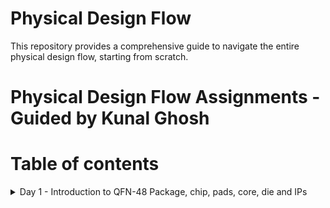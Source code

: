 # Physical Design Flow 
This repository provides a comprehensive guide to navigate the entire physical design flow, starting from scratch.

# Physical Design Flow Assignments - Guided by Kunal Ghosh

# Table of contents
<details>
<summary>Day 1 - Introduction to QFN-48 Package, chip, pads, core, die and IPs</summary>
<br>
  
#### QFN-48 Package
The QFN-48 (Quad Flat No-Lead 48) package is a widely used integrated circuit (IC) package in the electronics industry. It belongs to the family of leadless surface-mount 
packages designed to maximize space efficiency on printed circuit boards (PCBs) while providing excellent thermal performance and electrical connectivity.
The QFN-48 package typically consists of 48 pins arranged in a square or rectangular grid. The pins are numbered and positioned along the package's perimeter.

![QFN-Package](https://github.com/Pavan2280/pes_pd/assets/131603225/f0d98e95-8f05-4d8a-af1b-51b63c15bb1a)

#### Chip
The chip is centrally positioned within the package, as illustrated in the image below, depicting the method of connection between the chip and the package.By connecting the chip in this manner, we can efficiently transfer signals from the external world into the interior of the chip.

![image](https://github.com/Pavan2280/pes_pd/assets/131603225/a4bf87fa-257d-46e1-93e8-1bd83656d67c)

# Components of Chip
- **Pads** : Pads serve as conduits for transmitting signals both into and out of a chip, facilitating bidirectional communication between the chip's internal and external components.
- **Core** : The core essentially serves as the central region where various digital logic components, including AND gates, OR gates, multiplexers (mux), and other types of logic elements, are located.
- **Die** : It essentially defines the dimensions or physical size of the chip.
- **IP's** : Intellectual Property known as IP refers to pre-designed and pre-verified functional blocks or modules that can be integrated into a semiconductor chip's design. These blocks typically encompass a wide range of functions, such as processors, memory, communication interfaces, and specialized functions.

![image](https://github.com/Pavan2280/pes_pd/assets/131603225/00e971c8-4bf4-4b93-8335-5fb20850fbf6)
![image](https://github.com/Pavan2280/pes_pd/assets/131603225/1fb78871-f8d4-4e87-9d14-1f15caf832ed)

# What are PDK's
PDK stands for "Process Design Kit." It is a set of tools, libraries, and documentation used in the semiconductor industry for designing and verifying the manufacturing process of integrated circuits (ICs) or microchips. PDKs are essential for semiconductor companies, foundries, and design houses to create and optimize semiconductor devices.

# RTL  to GDS Flow

![image](https://github.com/Pavan2280/pes_pd/assets/131603225/79f2b9dc-ad16-447e-924d-12d5503589c6)

RTL to GDS (Register Transfer Level to Graphic Design System) flow is a series of steps and processes used in the semiconductor industry to transform a high-level hardware description of an integrated circuit (IC) or microchip into a physical layout that can be fabricated in a semiconductor foundry.Here's a overview of the RTL to GDS flow:

- **Synthesis** : Involves transforming the RTL code into a gate-level representation, optimizing the design to enhance area, power, and timing characteristics, ultimately generating a gate-level netlist.
- **Floor Planning** : In the process of floor planning and power planning, we establish a comprehensive floorplan that meticulously dictates the arrangement of diverse blocks and macros across the chip while taking into account the essential aspects of power distribution and signal routing requirements.
- **Power Planning** :  It involves the careful management and distribution of power throughout the chip to ensure that it operates reliably, efficiently, and within specified power constraints.
- **Placement** : It involves determining the precise location of each standard cell or logic element within the chip's floorplan.
- **Clock Tree Synthesis** : Its primary purpose is to create an optimized clock distribution network that ensures reliable and efficient clock signal distribution throughout the chip.
- **Routing** : Perform global and detailed routing to create the physical connections between standard cells, optimize routing for signal integrity and manufacturability.
- **Sign-off** : Sign-off represents the final checks and confirmations that the design meets all the specified requirements and is ready for fabrication. 

# Openlane ASIC Flow
![image](https://github.com/Pavan2280/pes_pd/assets/131603225/24e63c09-da0d-4da6-943c-f54d6abbda85)

# Labs
+ Task 1: Invoking OpenLane
- Step 1: Navigate to the OpenLane Working Directory
Open your terminal and navigate to the OpenLane working directory on your Desktop.
```
cd Desktop/work/tools/openlane_working_dir/
```
Step 2: Check Directory Contents
List the contents of the directory to ensure you are in the correct location.
```
ls -ltr
```
Step 3: Enter the OpenLane Docker Environment
To work with OpenLane, you will need to enter the Docker environment. Use the following command:
```
cd openlane
docker
```
After running this command, you will see a new prompt, which should look something like `bash-4.2$`. This indicates that you are now inside the Docker environment.
Step 4: Invoke OpenLane
To invoke OpenLane, run the following commands
```
ls
./flow.tcl -interactive
```
After executing these commands, you will see a new prompt, which should now be `%`. This means you have successfully invoked OpenLane.
Step 5: Load OpenLane Package
If you want to use a specific version of the OpenLane package, you can load it using the following command.
```
package require openlane 0.9
```
![image](https://github.com/Pavan2280/pes_pd/assets/131603225/98126aa2-a5f8-4b07-9f33-7069917e778c)
![image](https://github.com/Pavan2280/pes_pd/assets/131603225/d0d7f989-75d0-4524-acb3-de1547bb0f12)
If you can achieve these results, then you have now successfully invoked OpenLane and are prepared to use it for your projects.
</details>

